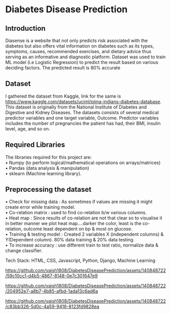 # Diabetes Disease Prediction
## Introduction
Diasense is a website that not only predicts risk associated with the diabetes but also offers vital information on diabetes such as its
types, symptoms, causes, recommended exercises, and dietary advice thus serving as an informative and diagnostic
platform. Dataset was used to train ML model (i.e Logistic Regression) to predict the result based on various deciding factors. The predicted result is 80% accurate

## Dataset
I gathered the dataset from Kaggle, link for the same is https://www.kaggle.com/datasets/uciml/pima-indians-diabetes-database. This dataset is originally from the National Institute of Diabetes and Digestive and Kidney Diseases. The datasets consists of several medical predictor variables and one target variable, Outcome. Predictor variables includes the number of pregnancies the patient has had, their BMI, insulin level, age, and so on.

## Required Libraries
The libraries required for this project are:<br>
• Numpy (to perform logical/mathematical operations on arrays/matrices)<br>
• Pandas (data analysis & manipulation)<br>
• sklearn (Machine learning library).

## Preprocessing the dataset
• Check for missing data : As sometimes if values are missing it might create error while training model. <br>
• Co-relation matrix : used to find co-relation b/w various columns. <br>
• Heat map : Since results of co-relation are not that clear so to visualise it in better manner we plot heat map....darker the color, least is the co-relation, outcome least dependent on bp & most on glucose. <br>
• Training &amp; testing model : Created 2 variables X (independent columns) &amp; Y(Dependent column). 80% data training &amp; 20% data
testing. <br>
• To increase accuracy : use different train to test ratio, normalize data
&amp; change classifier.

Tech Stack: HTML, CSS, Javascript, Python, Django, Machine Learning


https://github.com/vaish1808/DiabetesDiseasePrediction/assets/140848722/59c10cc1-d4b5-4867-8148-0e7c301647e9

https://github.com/vaish1808/DiabetesDiseasePrediction/assets/140848722/204952e7-a8b7-4b85-afbd-1ada13c6ad6a


https://github.com/vaish1808/DiabetesDiseasePrediction/assets/140848722/c83bb326-5d0c-4a59-9416-8123fd9828ea




